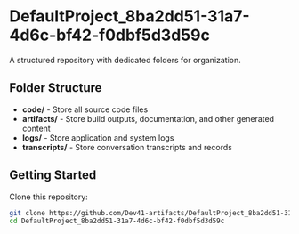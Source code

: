 # DefaultProject_8ba2dd51-31a7-4d6c-bf42-f0dbf5d3d59c
A structured repository with dedicated folders for organization.

## Folder Structure

- **code/** - Store all source code files
- **artifacts/** - Store build outputs, documentation, and other generated content
- **logs/** - Store application and system logs
- **transcripts/** - Store conversation transcripts and records

## Getting Started

Clone this repository:
```bash
git clone https://github.com/Dev41-artifacts/DefaultProject_8ba2dd51-31a7-4d6c-bf42-f0dbf5d3d59c
cd DefaultProject_8ba2dd51-31a7-4d6c-bf42-f0dbf5d3d59c
```
